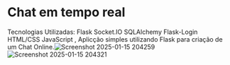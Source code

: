 # Chat em tempo real
Tecnologias Utilizadas:  Flask  Socket.IO  SQLAlchemy  Flask-Login  HTML/CSS  JavaScript , Aplicção simples utilizando Flask para criação de um Chat Online.![Screenshot 2025-01-15 204259](https://github.com/user-attachments/assets/f911edc2-f63e-4b7a-809e-21f1b90f6cd8)
![Screenshot 2025-01-15 204321](https://github.com/user-attachments/assets/ce614061-b23d-41ca-ac5d-580170a04359)
